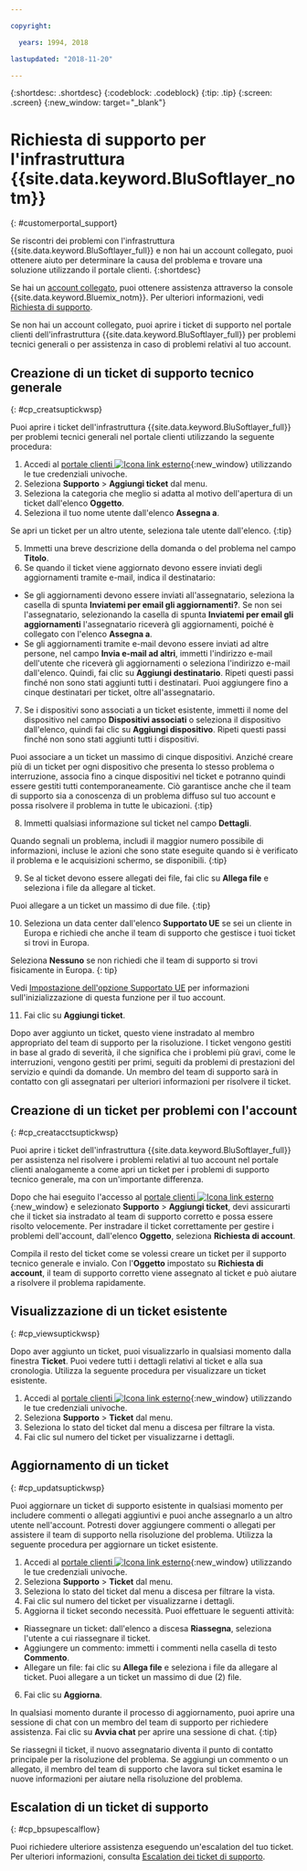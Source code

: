 ```yaml
---

copyright:

  years: 1994, 2018

lastupdated: "2018-11-20"

---
```


{:shortdesc: .shortdesc}
{:codeblock: .codeblock}
{:tip: .tip}
{:screen: .screen}
{:new_window: target="_blank"}


# Richiesta di supporto per l'infrastruttura {{site.data.keyword.BluSoftlayer_notm}}
{: #customerportal_support}

Se riscontri dei problemi con l'infrastruttura {{site.data.keyword.BluSoftlayer_full}} e non hai un account collegato, puoi ottenere aiuto per determinare la causa del problema e trovare una soluzione utilizzando il portale clienti.
{:shortdesc}

Se hai un [account collegato](/docs/account/softlayerlink.html#link_user_accounts), puoi ottenere assistenza attraverso la console {{site.data.keyword.Bluemix_notm}}. Per ulteriori informazioni, vedi [Richiesta di supporto](/docs/get-support/howtogetsupport.html).

Se non hai un account collegato, puoi aprire i ticket di supporto nel portale clienti dell'infrastruttura {{site.data.keyword.BluSoftlayer_full}} per problemi tecnici generali o per assistenza in caso di problemi relativi al tuo account.

## Creazione di un ticket di supporto tecnico generale
{: #cp_creatsuptickwsp}

Puoi aprire i ticket dell'infrastruttura {{site.data.keyword.BluSoftlayer_full}} per problemi tecnici generali nel portale clienti utilizzando la seguente procedura:

1. Accedi al [portale clienti ![Icona link esterno](../icons/launch-glyph.svg)](https://control.softlayer.com/){:new_window} utilizzando le tue credenziali univoche.
2. Seleziona **Supporto** > **Aggiungi ticket** dal menu.
3. Seleziona la categoria che meglio si adatta al motivo dell'apertura di un ticket dall'elenco **Oggetto**.
4. Seleziona il tuo nome utente dall'elenco **Assegna a**.<br/>

  Se apri un ticket per un altro utente, seleziona tale utente dall'elenco.
  {:tip}

5. Immetti una breve descrizione della domanda o del problema nel campo **Titolo**.
6. Se quando il ticket viene aggiornato devono essere inviati degli aggiornamenti tramite e-mail, indica il destinatario:
  * Se gli aggiornamenti devono essere inviati all'assegnatario, seleziona la casella di spunta **Inviatemi per email gli aggiornamenti?**. Se non sei l'assegnatario, selezionando la casella di spunta **Inviatemi per email gli aggiornamenti** l'assegnatario riceverà gli aggiornamenti, poiché è collegato con l'elenco **Assegna a**.
  * Se gli aggiornamenti tramite e-mail devono essere inviati ad altre persone, nel campo **Invia e-mail ad altri**, immetti l'indirizzo e-mail dell'utente che riceverà gli aggiornamenti o seleziona l'indirizzo e-mail dall'elenco. Quindi, fai clic su **Aggiungi destinatario**. Ripeti questi passi finché non sono stati aggiunti tutti i destinatari. Puoi aggiungere fino a cinque destinatari per ticket, oltre all'assegnatario.
7. Se i dispositivi sono associati a un ticket esistente, immetti il nome del dispositivo nel campo **Dispositivi associati** o seleziona il dispositivo dall'elenco, quindi fai clic su **Aggiungi dispositivo**. Ripeti questi passi finché non sono stati aggiunti tutti i dispositivi.

  Puoi associare a un ticket un massimo di cinque dispositivi. Anziché creare più di un ticket per ogni dispositivo che presenta lo stesso problema o interruzione, associa fino a cinque dispositivi nel ticket e potranno quindi essere gestiti tutti contemporaneamente. Ciò garantisce anche che il team di supporto sia a conoscenza di un problema diffuso sul tuo account e possa risolvere il problema in tutte le ubicazioni.
  {:tip}

8. Immetti qualsiasi informazione sul ticket nel campo **Dettagli**.

  Quando segnali un problema, includi il maggior numero possibile di informazioni, incluse le azioni che sono state eseguite quando si è verificato il problema e le acquisizioni schermo, se disponibili.
  {:tip}

9. Se al ticket devono essere allegati dei file, fai clic su **Allega file** e seleziona i file da allegare al ticket.

  Puoi allegare a un ticket un massimo di due file.
  {:tip}

10. Seleziona un data center dall'elenco **Supportato UE** se sei un cliente in Europa e richiedi che anche il team di supporto che gestisce i tuoi ticket si trovi in Europa.

  Seleziona **Nessuno** se non richiedi che il team di supporto si trovi fisicamente in Europa.
  {: tip}

  Vedi [Impostazione dell'opzione Supportato UE](/docs/customer-portal/cpmanuserprof.html#cp_seteusupported) per informazioni sull'inizializzazione di questa funzione per il tuo account.

11. Fai clic su **Aggiungi ticket**.

Dopo aver aggiunto un ticket, questo viene instradato al membro appropriato del team di supporto per la risoluzione. I ticket vengono gestiti in base al grado di severità, il che significa che i problemi più gravi, come le interruzioni, vengono gestiti per primi, seguiti da problemi di prestazioni del servizio e quindi da domande. Un membro del team di supporto sarà in contatto con gli assegnatari per ulteriori informazioni per risolvere il ticket.

## Creazione di un ticket per problemi con l'account
{: #cp_creatacctsuptickwsp}

Puoi aprire i ticket dell'infrastruttura {{site.data.keyword.BluSoftlayer_full}} per assistenza nel risolvere i problemi relativi al tuo account nel portale clienti analogamente a come apri un ticket per i problemi di supporto tecnico generale, ma con un'importante differenza.  

Dopo che hai eseguito l'accesso al [portale clienti ![Icona link esterno](../icons/launch-glyph.svg)](https://control.softlayer.com/){:new_window} e selezionato **Supporto** > **Aggiungi ticket**, devi assicurarti che il ticket sia instradato al team di supporto corretto e possa essere risolto velocemente. Per instradare il ticket correttamente per gestire i problemi dell'account, dall'elenco **Oggetto**, seleziona **Richiesta di account**.

Compila il resto del ticket come se volessi creare un ticket per il supporto tecnico generale e invialo. Con l'**Oggetto** impostato su **Richiesta di account**, il team di supporto corretto viene assegnato al ticket e può aiutare a risolvere il problema rapidamente.

## Visualizzazione di un ticket esistente
{: #cp_viewsuptickwsp}

Dopo aver aggiunto un ticket, puoi visualizzarlo in qualsiasi momento dalla finestra **Ticket**. Puoi vedere tutti i dettagli relativi al ticket e alla sua cronologia. Utilizza la seguente procedura per visualizzare un ticket esistente.

1. Accedi al [portale clienti ![Icona link esterno](../icons/launch-glyph.svg)](https://control.softlayer.com/){:new_window} utilizzando le tue credenziali univoche.
2. Seleziona **Supporto** > **Ticket** dal menu.
3. Seleziona lo stato del ticket dal menu a discesa per filtrare la vista.
4. Fai clic sul numero del ticket per visualizzarne i dettagli.

## Aggiornamento di un ticket
{: #cp_updatsuptickwsp}

Puoi aggiornare un ticket di supporto esistente in qualsiasi momento per includere commenti o allegati aggiuntivi e puoi anche assegnarlo a un altro utente nell'account. Potresti dover aggiungere commenti o allegati per assistere il team di supporto nella risoluzione del problema. Utilizza la seguente procedura per aggiornare un ticket esistente.

1. Accedi al [portale clienti ![Icona link esterno](../icons/launch-glyph.svg)](https://control.softlayer.com/){:new_window} utilizzando le tue credenziali univoche.
2. Seleziona **Supporto** > **Ticket** dal menu.
3. Seleziona lo stato del ticket dal menu a discesa per filtrare la vista.
4. Fai clic sul numero del ticket per visualizzarne i dettagli.
5. Aggiorna il ticket secondo necessità. Puoi effettuare le seguenti attività:
  * Riassegnare un ticket: dall'elenco a discesa **Riassegna**, seleziona l'utente a cui riassegnare il ticket.   
  * Aggiungere un commento: immetti i commenti nella casella di testo **Commento**.
  * Allegare un file: fai clic su **Allega file** e seleziona i file da allegare al ticket. Puoi allegare a un ticket un massimo di due (2) file.
6. Fai clic su **Aggiorna**.

  In qualsiasi momento durante il processo di aggiornamento, puoi aprire una sessione di chat con un membro del team di supporto per richiedere assistenza. Fai clic su **Avvia chat** per aprire una sessione di chat.
  {:tip}

Se riassegni il ticket, il nuovo assegnatario diventa il punto di contatto principale per la risoluzione del problema. Se aggiungi un commento o un allegato, il membro del team di supporto che lavora sul ticket esamina le nuove informazioni per aiutare nella risoluzione del problema.

## Escalation di un ticket di supporto
{: #cp_bpsupescalflow}

Puoi richiedere ulteriore assistenza eseguendo un'escalation del tuo ticket. Per ulteriori informazioni, consulta [Escalation dei ticket di supporto](/docs/get-support/quicktickresp.html#escalation).
